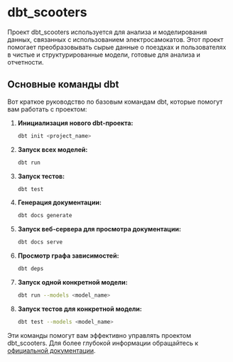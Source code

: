 # dbt_scooters

Проект dbt_scooters используется для анализа и моделирования данных, связанных с использованием электросамокатов. Этот проект помогает преобразовывать сырые данные о поездках и пользователях в чистые и структурированные модели, готовые для анализа и отчетности.

## Основные команды dbt

Вот краткое руководство по базовым командам dbt, которые помогут вам работать с проектом:

1. **Инициализация нового dbt-проекта:**
   ```bash
   dbt init <project_name>
   ```

2. **Запуск всех моделей:**
   ```bash
   dbt run
   ```

3. **Запуск тестов:**
   ```bash
   dbt test
   ```

4. **Генерация документации:**
   ```bash
   dbt docs generate
   ```

5. **Запуск веб-сервера для просмотра документации:**
   ```bash
   dbt docs serve
   ```

6. **Просмотр графа зависимостей:**
   ```bash
   dbt deps
   ```

7. **Запуск одной конкретной модели:**
   ```bash
   dbt run --models <model_name>
   ```

8. **Запуск тестов для конкретной модели:**
   ```bash
   dbt test --models <model_name>
   ```

Эти команды помогут вам эффективно управлять проектом dbt_scooters. Для более глубокой информации обращайтесь к [официальной документации](https://docs.getdbt.com/).